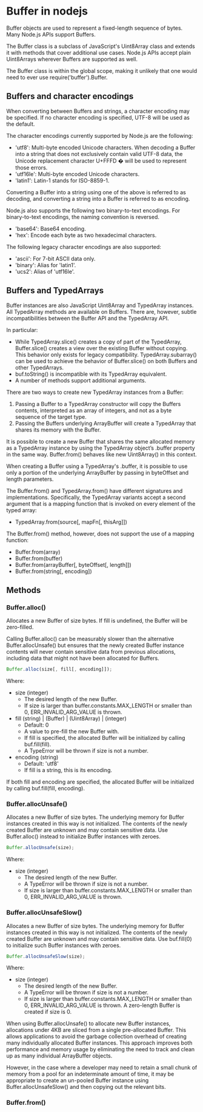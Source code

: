 # Buffer in nodejs

Buffer objects are used to represent a fixed-length sequence of bytes. Many Node.js APIs support Buffers.

The Buffer class is a subclass of JavaScript's Uint8Array class and extends it with methods that cover additional use cases. Node.js APIs accept plain Uint8Arrays wherever Buffers are supported as well.

The Buffer class is within the global scope, making it unlikely that one would need to ever use require('buffer').Buffer.

## Buffers and character encodings

When converting between Buffers and strings, a character encoding may be specified. If no character encoding is specified, UTF-8 will be used as the default.

The character encodings currently supported by Node.js are the following:

- 'utf8': Multi-byte encoded Unicode characters. When decoding a Buffer into a string that does not exclusively contain valid UTF-8 data, the Unicode replacement character U+FFFD � will be used to represent those errors.
- 'utf16le': Multi-byte encoded Unicode characters.
- 'latin1': Latin-1 stands for ISO-8859-1.

Converting a Buffer into a string using one of the above is referred to as decoding, and converting a string into a Buffer is referred to as encoding.

Node.js also supports the following two binary-to-text encodings. For binary-to-text encodings, the naming convention is reversed.

- 'base64': Base64 encoding.
- 'hex': Encode each byte as two hexadecimal characters.

The following legacy character encodings are also supported:

- 'ascii': For 7-bit ASCII data only.
- 'binary': Alias for 'latin1'.
- 'ucs2': Alias of 'utf16le'.

## Buffers and TypedArrays

Buffer instances are also JavaScript Uint8Array and TypedArray instances. All TypedArray methods are available on Buffers. There are, however, subtle incompatibilities between the Buffer API and the TypedArray API.

In particular:

- While TypedArray.slice() creates a copy of part of the TypedArray, Buffer.slice() creates a view over the existing Buffer without copying. This behavior only exists for legacy compatibility. TypedArray.subarray() can be used to achieve the behavior of Buffer.slice() on both Buffers and other TypedArrays.
- buf.toString() is incompatible with its TypedArray equivalent.
- A number of methods support additional arguments.

There are two ways to create new TypedArray instances from a Buffer:

1. Passing a Buffer to a TypedArray constructor will copy the Buffers contents, interpreted as an array of integers, and not as a byte sequence of the target type.
2. Passing the Buffers underlying ArrayBuffer will create a TypedArray that shares its memory with the Buffer.

It is possible to create a new Buffer that shares the same allocated memory as a TypedArray instance by using the TypedArray object’s .buffer property in the same way. Buffer.from() behaves like new Uint8Array() in this context.

When creating a Buffer using a TypedArray's .buffer, it is possible to use only a portion of the underlying ArrayBuffer by passing in byteOffset and length parameters.

The Buffer.from() and TypedArray.from() have different signatures and implementations. Specifically, the TypedArray variants accept a second argument that is a mapping function that is invoked on every element of the typed array:

- TypedArray.from(source[, mapFn[, thisArg]])

The Buffer.from() method, however, does not support the use of a mapping function:

- Buffer.from(array)
- Buffer.from(buffer)
- Buffer.from(arrayBuffer[, byteOffset[, length]])
- Buffer.from(string[, encoding])

## Methods

### Buffer.alloc()

Allocates a new Buffer of size bytes. If fill is undefined, the Buffer will be zero-filled.

Calling Buffer.alloc() can be measurably slower than the alternative Buffer.allocUnsafe() but ensures that the newly created Buffer instance contents will never contain sensitive data from previous allocations, including data that might not have been allocated for Buffers.

```javascript
Buffer.alloc(size[, fill[, encoding]]);
```

Where:

- size (integer)
  - The desired length of the new Buffer.
  - If size is larger than buffer.constants.MAX_LENGTH or smaller than 0, ERR_INVALID_ARG_VALUE is thrown.
- fill (string) | (Buffer) | (Uint8Array) | (integer)
  - Default: 0
  - A value to pre-fill the new Buffer with.
  - If fill is specified, the allocated Buffer will be initialized by calling buf.fill(fill).
  - A TypeError will be thrown if size is not a number.
- encoding (string)
  - Default: 'utf8'
  - If fill is a string, this is its encoding.

If both fill and encoding are specified, the allocated Buffer will be initialized by calling buf.fill(fill, encoding).

### Buffer.allocUnsafe()

Allocates a new Buffer of size bytes. The underlying memory for Buffer instances created in this way is not initialized. The contents of the newly created Buffer are unknown and may contain sensitive data. Use Buffer.alloc() instead to initialize Buffer instances with zeroes.

```javascript
Buffer.allocUnsafe(size);
```

Where:

- size (integer)
  - The desired length of the new Buffer.
  - A TypeError will be thrown if size is not a number.
  - If size is larger than buffer.constants.MAX_LENGTH or smaller than 0, ERR_INVALID_ARG_VALUE is thrown.

### Buffer.allocUnsafeSlow()

Allocates a new Buffer of size bytes. The underlying memory for Buffer instances created in this way is not initialized. The contents of the newly created Buffer are unknown and may contain sensitive data. Use buf.fill(0) to initialize such Buffer instances with zeroes.

```javascript
Buffer.allocUnsafeSlow(size);
```

Where:

- size (integer)
  - The desired length of the new Buffer.
  - A TypeError will be thrown if size is not a number.
  - If size is larger than buffer.constants.MAX_LENGTH or smaller than 0, ERR_INVALID_ARG_VALUE is thrown. A zero-length Buffer is created if size is 0.

When using Buffer.allocUnsafe() to allocate new Buffer instances, allocations under 4KB are sliced from a single pre-allocated Buffer. This allows applications to avoid the garbage collection overhead of creating many individually allocated Buffer instances. This approach improves both performance and memory usage by eliminating the need to track and clean up as many individual ArrayBuffer objects.

However, in the case where a developer may need to retain a small chunk of memory from a pool for an indeterminate amount of time, it may be appropriate to create an un-pooled Buffer instance using Buffer.allocUnsafeSlow() and then copying out the relevant bits.

### Buffer.from()
